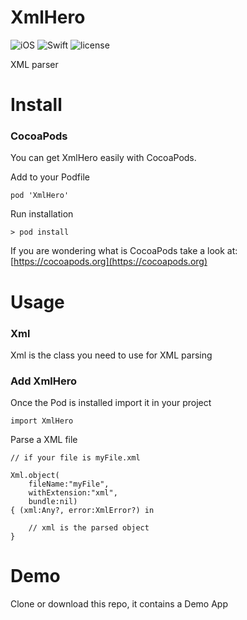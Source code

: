 # XmlHero

![iOS](https://img.shields.io/badge/iOS-9.0%2B-orange.svg)
![Swift](https://img.shields.io/badge/Swift-4-orange.svg)
![license](https://img.shields.io/github/license/mashape/apistatus.svg?style=plastic)

XML parser

# Install
### CocoaPods
You can get XmlHero easily with CocoaPods.

Add to your Podfile
```
pod 'XmlHero'
```
Run installation
```
> pod install
```
If you are wondering what is CocoaPods take a look at: [https://cocoapods.org](https://cocoapods.org)

# Usage
### Xml
Xml is the class you need to use for XML parsing

### Add XmlHero
Once the Pod is installed import it in your project
```
import XmlHero
```
Parse a XML file
```
// if your file is myFile.xml

Xml.object(
    fileName:"myFile",
    withExtension:"xml",
    bundle:nil)
{ (xml:Any?, error:XmlError?) in

    // xml is the parsed object
}
```

# Demo
Clone or download this repo, it contains a Demo App

